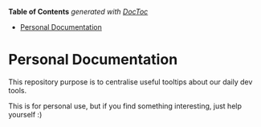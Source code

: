 <!-- START doctoc generated TOC please keep comment here to allow auto update -->
<!-- DON'T EDIT THIS SECTION, INSTEAD RE-RUN doctoc TO UPDATE -->
**Table of Contents**  *generated with [DocToc](https://github.com/thlorenz/doctoc)*

- [Personal Documentation](#personal-documentation)

<!-- END doctoc generated TOC please keep comment here to allow auto update -->

# Personal Documentation


This repository purpose is to centralise useful tooltips about our daily dev tools.


This is for personal use, but if you find something interesting, just help yourself :)

  
